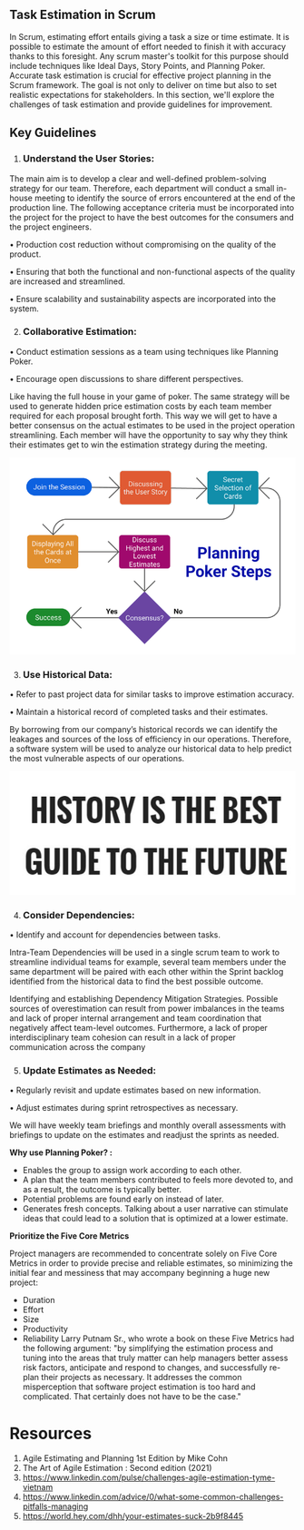 ## Task Estimation in Scrum
 

In Scrum, estimating effort entails giving a task a size or time estimate. It is possible to estimate the amount of effort needed to finish it with accuracy thanks to this foresight. Any scrum master's toolkit for this purpose should include techniques like Ideal Days, Story Points, and Planning Poker.
Accurate task estimation is crucial for effective project planning in the Scrum framework. The goal is not only to deliver on time but also to set realistic expectations for stakeholders. In this section, we'll explore the challenges of task estimation and provide guidelines for improvement.

## Key Guidelines


 1.  ### Understand the User Stories:

The main aim is to develop a clear and well-defined problem-solving strategy for our team. Therefore, each department will conduct a small in-house meeting to identify the source of errors encountered at the end of the production line. 
The following acceptance criteria must be incorporated into the project for the project to have the best outcomes for the consumers and the project engineers.


•	Production cost reduction without compromising on the quality of the product.

•	Ensuring that both the functional and non-functional aspects of the quality are increased and streamlined.

•	Ensure scalability and sustainability aspects are incorporated into the system. 



2. ### Collaborative Estimation:

•	Conduct estimation sessions as a team using techniques like Planning Poker.

•	Encourage open discussions to share different perspectives.

Like having the full house in your game of poker. The same strategy will be used to generate hidden price estimation costs by each team member required for each proposal brought forth. This way we will get to have a better consensus on the actual estimates to be used in the project operation streamlining. 
Each member will have the opportunity to say why they think their estimates get to win the estimation strategy during the meeting. 

![alt text](<planning-poker-correct-steps.png>)


3. ###	Use Historical Data:

•	Refer to past project data for similar tasks to improve estimation accuracy.

•	Maintain a historical record of completed tasks and their estimates.

By borrowing from our company’s historical records we can identify the leakages and sources of the loss of efficiency in our operations. Therefore, a software system will be used to analyze our historical data to help predict the most vulnerable aspects of our operations.

![alt text](<History.jpg>)

4. ###	Consider Dependencies:

•	Identify and account for dependencies between tasks.

Intra-Team Dependencies will be used in a single scrum team to work to streamline individual teams for example, several team members under the same department will be paired with each other within the Sprint backlog identified from the historical data to find the best possible outcome.

Identifying and establishing Dependency Mitigation Strategies. Possible sources of overestimation can result from power imbalances in the teams and lack of proper internal arrangement and team coordination that negatively affect team-level outcomes. Furthermore, a lack of proper interdisciplinary team cohesion can result in a lack of proper communication across the company


5. ###	Update Estimates as Needed:

•	Regularly revisit and update estimates based on new information.

•	Adjust estimates during sprint retrospectives as necessary.

We will have weekly team briefings and monthly overall assessments with briefings to update on the estimates and readjust the sprints as needed. 

**Why use Planning Poker? :**
- Enables the group to assign work according to each other.
- A plan that the team members contributed to feels more devoted to, and as a result, the outcome is typically better.
- Potential problems are found early on instead of later.
- Generates fresh concepts. Talking about a user narrative can stimulate ideas that could lead to a solution that is optimized at a lower estimate.

**Prioritize the Five Core Metrics**

Project managers are recommended to concentrate solely on Five Core Metrics in order to provide precise and reliable estimates, so minimizing the initial fear and messiness that may accompany beginning a huge new project:
- Duration
- Effort
- Size
- Productivity
- Reliability
Larry Putnam Sr., who wrote a book on these Five Metrics had the following argument:
"by simplifying the estimation process and tuning into the areas that truly matter can help managers better assess risk factors, anticipate and respond to changes, and successfully re-plan their projects as necessary. It addresses the common misperception that software project estimation is too hard and complicated. That certainly does not have to be the case."




# Resources

1.	Agile Estimating and Planning 1st Edition by Mike Cohn
2.	The Art of Agile Estimation : Second edition (2021)
3.	https://www.linkedin.com/pulse/challenges-agile-estimation-tyme-vietnam
4.	https://www.linkedin.com/advice/0/what-some-common-challenges-pitfalls-managing
5.	https://world.hey.com/dhh/your-estimates-suck-2b9f8445
